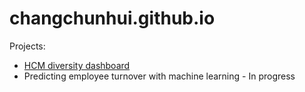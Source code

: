 # changchunhui.github.io

Projects:
* [HCM diversity dashboard](https://github.com/changchunhui/hcmdash)
* Predicting employee turnover with machine learning - In progress
